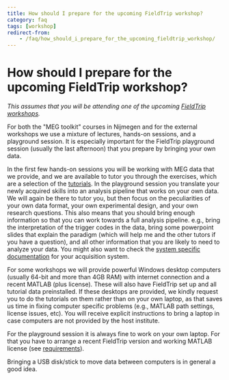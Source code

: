 ```yaml
---
title: How should I prepare for the upcoming FieldTrip workshop?
category: faq
tags: [workshop]
redirect-from:
    - /faq/how_should_i_prepare_for_the_upcoming_fieldtrip_workshop/
---
```


# How should I prepare for the upcoming FieldTrip workshop?

_This assumes that you will be attending one of the upcoming [FieldTrip workshops](/workshop)._

For both the "MEG toolkit" courses in Nijmegen and for the external workshops we use a mixture of lectures, hands-on sessions, and a playground session. It is especially important for the FieldTrip playground session (usually the last afternoon) that you prepare by bringing your own data.

In the first few hands-on sessions you will be working with MEG data that we provide, and we are available to tutor you through the exercises, which are a selection of the [tutorials](/tutorial). In the playground session you translate your newly acquired skills into an analysis pipeline that works on your own data. We will again be there to tutor you, but then focus on the peculiarities of your own data format, your own experimental design, and your own research questions. This also means that you should bring enough information so that you can work towards a full analysis pipeline. e.g., bring the interpretation of the trigger codes in the data, bring some powerpoint slides that explain the paradigm (which will help me and the other tutors if you have a question), and all other information that you are likely to need to analyze your data. You might also want to check the [system specific documentation](/reading_data#getting_started_with_particular_meg_data_types) for your acquisition system.

For some workshops we will provide powerful Windows desktop computers (usually 64-bit and more than 4GB RAM) with internet connection and a recent MATLAB (plus license). These will also have FieldTrip set up and all tutorial data preinstalled. If these desktops are provided, we kindly request you to do the tutorials on them rather than on your own laptop, as that saves us time in fixing computer specific problems (e.g., MATLAB path settings, license issues, etc). You will receive explicit instructions to bring a laptop in case computers are not provided by the host institute.

For the playground session it is always fine to work on your own laptop. For that you have to arrange a recent FieldTrip version and working MATLAB license (see [requirements](/faq/requirements)).

Bringing a USB disk/stick to move data between computers is in general a good idea.
